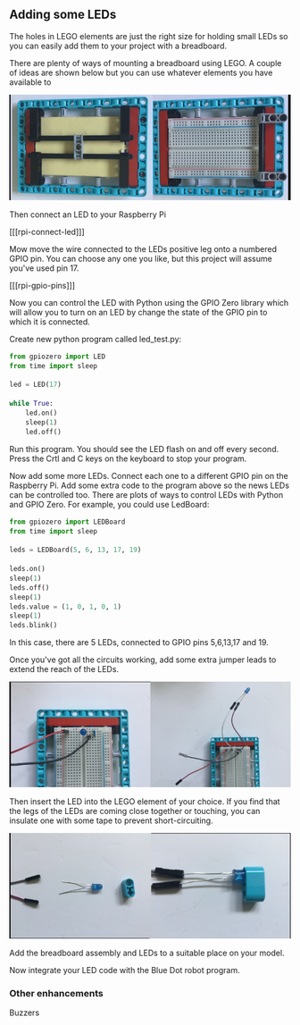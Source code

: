
## Adding some LEDs

The holes in LEGO elements are just the right size for holding small LEDs so you can easily add them to your project with a breadboard.

There are plenty of ways of mounting a breadboard using LEGO. A couple of ideas are shown below but you can use whatever elements you have available to  

![breadboard](images/big-breadboard.png)


Then connect an LED to your Raspberry Pi

[[[rpi-connect-led]]]

Mow move the wire connected to the LEDs positive leg onto a numbered GPIO pin. You can choose any one you like, but this project will assume you've used pin 17.

[[[rpi-gpio-pins]]]

Now you can control the LED with Python using the GPIO Zero library which will allow you to turn on an LED by change the state of the GPIO pin to which it is connected.

Create new python program called led_test.py:

```python
from gpiozero import LED
from time import sleep

led = LED(17)

while True:
    led.on()
    sleep(1)
    led.off()
```

Run this program. You should see the LED flash on and off every second. Press the Crtl and C keys on the keyboard to stop your program.

Now add some more LEDs. Connect each one to a different GPIO pin on the Raspberry Pi. Add some extra code to the program above so the news LEDs can be controlled too. There are plots of ways to control LEDs with Python and GPIO Zero. For example, you could use LedBoard:

```python
from gpiozero import LEDBoard
from time import sleep

leds = LEDBoard(5, 6, 13, 17, 19)

leds.on()
sleep(1)
leds.off()
sleep(1)
leds.value = (1, 0, 1, 0, 1)
sleep(1)
leds.blink()

```
In this case, there are 5 LEDs, connected to GPIO pins 5,6,13,17 and 19.

Once you've got all the circuits working, add some extra jumper leads to extend the reach of the LEDs.

![breadboard](images/legtolegs2.png)


Then insert the LED into the LEGO element of your choice. If you find that the legs of the LEDs are coming close together or touching, you can insulate one with some tape to prevent short-circuiting.

![breadboard](images/ledsinlego.png)

Add the breadboard assembly and LEDs to a suitable place on your model.

Now integrate your LED code with the Blue Dot robot program. 

### Other enhancements

Buzzers
